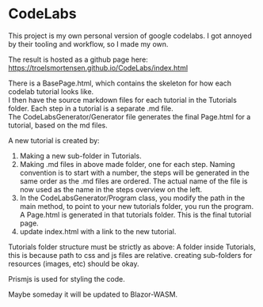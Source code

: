 # CodeLabs

This project is my own personal version of google codelabs. I got annoyed by their tooling and workflow, so I made my own.

The result is hosted as a github page here: https://troelsmortensen.github.io/CodeLabs/index.html

There is a BasePage.html, which contains the skeleton for how each codelab tutorial looks like.  
I then have the source markdown files for each tutorial in the Tutorials folder. Each step in a tutorial is a separate .md file.  
The CodeLabsGenerator/Generator file generates the final Page.html for a tutorial, based on the md files. 

A new tutorial is created by:
1) Making a new sub-folder in Tutorials.
2) Making .md files in above made folder, one for each step. Naming convention is to start with a number, the steps will be generated in the same order as the .md files are ordered. The actual name of the file is now used as the name in the steps overview on the left.
3) In the CodeLabsGenerator/Program class, you modify the path in the main method, to point to your new tutorials folder, you run the program. A Page.html is generated in that tutorials folder. This is the final tutorial page.
4) update index.html with a link to the new tutorial.

Tutorials folder structure must be strictly as above: A folder inside Tutorials, this is because path to css and js files are relative. creating sub-folders for resources (images, etc) should be okay.

Prismjs is used for styling the code.

Maybe someday it will be updated to Blazor-WASM.
